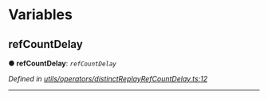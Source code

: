 

# Variables

<a id="refcountdelay"></a>

##  refCountDelay

**● refCountDelay**: *`refCountDelay`*

*Defined in [utils/operators/distinctReplayRefCountDelay.ts:12](https://github.com/paritytech/js-libs/blob/928c559/packages/light.js/src/utils/operators/distinctReplayRefCountDelay.ts#L12)*

___

